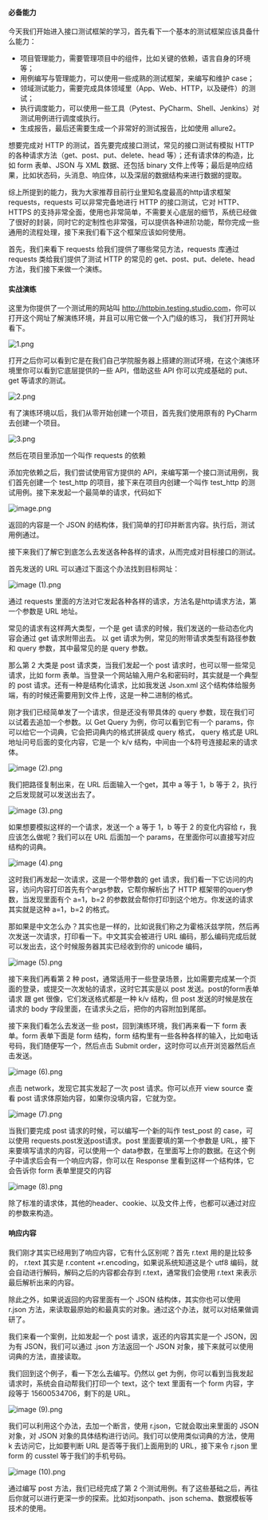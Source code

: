#### 必备能力

今天我们开始进入接口测试框架的学习，首先看下一个基本的测试框架应该具备什么能力：

* 项目管理能力，需要管理项目中的组件，比如关键的依赖，语言自身的环境等；
* 用例编写与管理能力，可以使用一些成熟的测试框架，来编写和维护 case；
* 领域测试能力，需要完成具体领域里（App、Web、HTTP，以及硬件）的测试；
* 执行调度能力，可以使用一些工具（Pytest、PyCharm、Shell、Jenkins）对测试用例进行调度或执行。
* 生成报告，最后还需要生成一个非常好的测试报告，比如使用 allure2。

想要完成对 HTTP 的测试，首先要完成接口测试，常见的接口测试有模拟 HTTP 的各种请求方法（get、post、put、delete、head 等）；还有请求体的构造，比如 form 表单、JSON 与 XML 数据、还包括 binary 文件上传等；最后是响应结果，比如状态码，头消息、响应体，以及深层的数据结构来进行数据的提取。

综上所提到的能力，我为大家推荐目前行业里知名度最高的http请求框架 requests，requests 可以非常完备地进行 HTTP 的接口测试，它对 HTTP、HTTPS 的支持非常全面，使用也非常简单，不需要关心底层的细节，系统已经做了很好的封装，同时它的定制性也非常强，可以提供各种进阶功能，帮你完成一些通用的流程处理，接下来我们看下这个框架应该如何使用。

首先，我们来看下 requests 给我们提供了哪些常见方法，requests 库通过 requests 类给我们提供了测试 HTTP 的常见的 get、post、put、delete、head 方法，我们接下来做一个演练。

#### 实战演练

这里为你提供了一个测试用的网站叫 <http://httpbin.testing.studio.com>，你可以打开这个网址了解演练环境，并且可以用它做一个入门级的练习， 我们打开网址看下。

![1.png](https://s0.lgstatic.com/i/image/M00/00/22/CgqCHl6pFvuAEsptAAKSJoIYo6A427.png)

打开之后你可以看到它是在我们自己学院服务器上搭建的测试环境，在这个演练环境里你可以看到它底层提供的一些 API，借助这些 API 你可以完成基础的 put、get 等请求的测试。

![2.png](https://s0.lgstatic.com/i/image/M00/00/22/Ciqc1F6pFwWAYjlhAAFn4L9VkBI295.png)

有了演练环境以后，我们从零开始创建一个项目，首先我们使用原有的 PyCharm 去创建一个项目。

![3.png](https://s0.lgstatic.com/i/image/M00/00/22/CgqCHl6pFw2ANvm2AAIvrEXSYqU954.png)

然后在项目里添加一个叫作 requests 的依赖

添加完依赖之后，我们尝试使用官方提供的 API，来编写第一个接口测试用例，我们首先创建一个 test_http 的项目，接下来在项目内创建一个叫作 test_http 的测试用例。接下来发起一个最简单的请求，代码如下

![image.png](https://s0.lgstatic.com/i/image/M00/00/22/Ciqc1F6pFyCAOCm2AAJwHUHBAW8483.png)

返回的内容是一个 JSON 的结构体，我们简单的打印并断言内容。执行后，测试用例通过。

接下来我们了解它到底怎么去发送各种各样的请求，从而完成对目标接口的测试。

首先发送的 URL 可以通过下面这个办法找到目标网址：

![image (1).png](https://s0.lgstatic.com/i/image/M00/00/22/Ciqc1F6pFyuAdLckAACrwdDxkS8428.png)

通过 requests 里面的方法对它发起各种各样的请求，方法名是http请求方法，第一个参数是 URL 地址。

常见的请求有这样两大类型，一个是 get 请求的时候，我们发送的一些动态化内容会通过 get 请求附带出去。 以 get 请求为例，常见的附带请求类型有路径参数和 query 参数，其中最常见的是 query 参数。

那么第 2 大类是 post 请求类，当我们发起一个 post 请求时，也可以带一些常见请求，比如 form 表单。当登录一个网站输入用户名和密码时，其实就是一个典型的 post 请求。还有一种是结构化请求，比如我发送 Json.xml 这个结构体给服务端，有的时候还需要用到文件上传，这是一种二进制的格式。

刚才我们已经简单发了一个请求，但是还没有带具体的 query 参数，现在我们可以试着去追加一个参数。以 Get Query 为例，你可以看到它有一个 params，你可以给它一个词典，它会把词典内的格式拼装成 query 格式， query 格式是 URL 地址问号后面的变化内容，它是一个 k/v 结构，中间由一个\&符号连接起来的请求体。

![image (2).png](https://s0.lgstatic.com/i/image/M00/00/22/Ciqc1F6pF0OAJpsmAACxBvFx4gg938.png)

我们把路径复制出来，在 URL 后面输入一个get，其中 a 等于 1，b 等于 2，执行之后发现就可以发送出去了。

![image (3).png](https://s0.lgstatic.com/i/image/M00/00/22/CgqCHl6pF06AfDH7AANTqPCmx0E178.png)

如果想要模拟这样的一个请求，发送一个 a 等于 1，b 等于 2 的变化内容给 r，我应该怎么做呢？我们可以在 URL 后面加一个 params，在里面你可以直接写对应结构的词典。

![image (4).png](https://s0.lgstatic.com/i/image/M00/00/23/Ciqc1F6pF1aAdOTTAAK8igIX1x0368.png)

这时我们再发起一次请求，这是一个带参数的 get 请求，我们看一下它访问的内容，访问内容打印首先有个args参数，它帮你解析出了 HTTP 框架带的query参数，当发现里面有个 a=1，b=2 的参数就会帮你打印到这个地方。你发送的请求其实就是这种 a=1，b=2 的格式。

那如果是中文怎么办？其实也是一样的，比如说我们称之为霍格沃兹学院，然后再次发送一次请求，打印看一下。中文其实会被进行 URL 编码，那么编码完成后就可以发出去，这个时候服务器其实已经收到你的 unicode 编码，

![image (5).png](https://s0.lgstatic.com/i/image/M00/00/23/CgqCHl6pF16ARZkMAAC3r7XniLo043.png)

接下来我们再看第 2 种 post，通常适用于一些登录场景，比如需要完成某一个页面的登录，或提交一次发帖的请求，这时它其实是以 post 发送。post的form表单请求 跟 get 很像，它们发送格式都是一种 k/v 结构，但 post 发送的时候是放在请求的 body 字段里面，在请求头之后，把你的内容附加到尾部。

接下来我们看怎么去发送一些 post，回到演练环境，我们再来看一下 form 表单。form 表单下面是 form 结构，form 结构里有一些各种各样的输入，比如电话号码，我们随便写一个，然后点击 Submit order，这时你可以点开浏览器然后点击发送。

![image (6).png](https://s0.lgstatic.com/i/image/M00/00/23/Ciqc1F6pF2eAK_0jAAGJpMCYIBI899.png)

点击 network，发现它其实发起了一次 post 请求。你可以点开 view source 查看 post 请求体原始内容，如果你没填内容，它就为空。

![image (7).png](https://s0.lgstatic.com/i/image/M00/00/23/Ciqc1F6pF26AZeLQAAFtQjgE_ZA809.png)

当我们要完成 post 请求的时候，可以编写一个新的叫作 test_post 的 case，可以使用 requests.post发送post请求。post 里面要填的第一个参数是 URL，接下来要填写请求的内容，可以使用一个 data参数，在里面写上你的数据。在这个例子中请求后会有一个响应内容，你可以在 Response 里看到这样一个结构体，它会告诉你 form 表单里提交的内容

![image (8).png](https://s0.lgstatic.com/i/image/M00/00/23/Ciqc1F6pF3eAIoBEAAHT8KuDPIw709.png)

除了标准的请求体，其他的header、cookie、以及文件上传，也都可以通过对应的参数来构造。

#### 响应内容

我们刚才其实已经用到了响应内容，它有什么区别呢？首先 r.text 用的是比较多的， r.text 其实是 r.content +r.encoding，如果说系统知道这是个 utf8 编码，就会自动进行解码，解码之后的内容都会存到 r.text，通常我们会使用 r.text 来表示最后解析出来的内容。

除此之外，如果说返回的内容里面有一个 JSON 结构体，其实你也可以使用 r.json 方法，来读取最原始的和最真实的对象。通过这个办法，就可以对结果做调研了。

我们来看一个案例，比如发起一个 post 请求，返还的内容其实是一个 JSON，因为有 JSON，我们可以通过 .json 方法返回一个 JSON 对象，接下来就可以使用词典的方法，直接读取。

我们回到这个例子，看一下怎么去编写。仍然以 get 为例，你可以看到当我发起请求时，系统会自动帮我们打印一个 text，这个 text 里面有一个 form 内容，字段等于 15600534706，剩下的是 URL。

![image (9).png](https://s0.lgstatic.com/i/image/M00/00/23/Ciqc1F6pF5CAFHVWAABLjy8Nk0Y100.png)

我们可以利用这个办法，去加一个断言，使用 r.json，它就会取出来里面的 JSON 对象，对 JSON 对象的具体结构进行访问。我们可以使用类似词典的方法，使用 k 去访问它，比如要判断 URL 是否等于我们上面用到的 URL，接下来令 r.json 里 form 的 cusstel 等于我们的手机号码。

![image (10).png](https://s0.lgstatic.com/i/image/M00/00/23/Ciqc1F6pF5iAaBAkAAFvKVGh9wE447.png)

通过编写 post 方法，我们已经完成了第 2 个测试用例。有了这些基础之后，再往后你就可以进行更深一步的探索。比如对jsonpath、json schema、数据模板等技术的使用。
